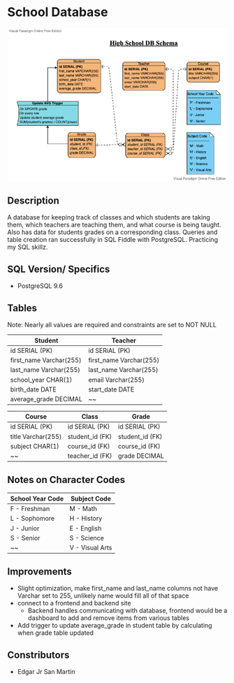 # School Database


![High School DB Schema](high_school_db_schema.png)


## Description

A database for keeping track of classes and which students are taking them, which teachers are teaching them, and what course is being taught.
Also has data for students grades on a corresponding class. Queries and table creation ran successfully in SQL Fiddle with PostgreSQL.
Practicing my SQL skillz.


## SQL Version/ Specifics

* PostgreSQL 9.6


## Tables

Note: Nearly all values are required and constraints are set to NOT NULL

Student | Teacher
------- | --------
id SERIAL (PK) | id SERiAL (PK)
first_name Varchar(255) | first_name Varchar(255)
last_name Varchar(255) | last_name Varchar(255)
school_year CHAR(1) | email Varchar(255)
birth_date DATE | start_date DATE
average_grade DECIMAL | ~~

Course | Class | Grade
------ | ----- | ------
id SERIAL (PK) | id SERIAL (PK) | id SERIAL (PK)
title Varchar(255) | student_id (FK) | student_id (FK)
subject CHAR(1) | course_id (FK) | course_id (FK)
~~ | teacher_id (FK) | grade DECIMAL


## Notes on Character Codes

School Year Code | Subject Code
----------------- | ---------------
 F - Freshman | M - Math
 L - Sophomore | H - History
 J - Junior | E - English
 S - Senior | S - Science
 ~~ | V - Visual Arts 
  

## Improvements

* Slight optimization, make first_name and last_name columns not have Varchar set to 255, unlikely name would fill all of that space
* connect to a frontend and backend site
  * Backend handles communicating with database, frontend would be a dashboard to add and remove items from various tables
* Add trigger to update average_grade in student table by calculating when grade table updated

## Constributors

* Edgar Jr San Martin
